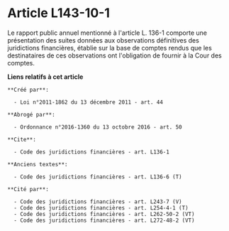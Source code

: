 # Article L143-10-1

Le rapport public annuel mentionné à l'article L. 136-1 comporte une présentation des suites données aux observations
définitives des juridictions financières, établie sur la base de comptes rendus que les destinataires de ces observations ont
l'obligation de fournir à la Cour des comptes.

**Liens relatifs à cet article**

	**Créé par**:

	  - Loi n°2011-1862 du 13 décembre 2011 - art. 44

	**Abrogé par**:

	  - Ordonnance n°2016-1360 du 13 octobre 2016 - art. 50

	**Cite**:

	  - Code des juridictions financières - art. L136-1

	**Anciens textes**:

	  - Code des juridictions financières - art. L136-6 (T)

	**Cité par**:

	  - Code des juridictions financières - art. L243-7 (V)
	  - Code des juridictions financières - art. L254-4-1 (T)
	  - Code des juridictions financières - art. L262-50-2 (VT)
	  - Code des juridictions financières - art. L272-48-2 (VT)

